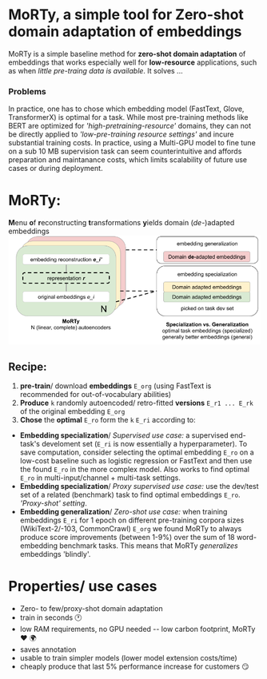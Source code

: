 # MoRTy, a simple tool for Zero-shot domain adaptation of embeddings
MoRTy is a simple baseline method for **zero-shot domain adaptation** of embeddings that works especially well for **low-resource** applications, such as when *little pre-traing data is available*. It solves ...

### Problems
In practice, one has to chose which embedding model (FastText, Glove, TransformerX) is optimal for a task. While most pre-training methods like BERT are optimized for *'high-pretraining-resource'* domains, they can not be directly applied to *'low-pre-training resource settings'* and incure substantial training costs. In practice, using a Multi-GPU model to fine tune on a sub 10 MB supervision task can seem counterintuitive and affords preparation and maintanance costs, which limits scalability of future use cases or during deployment.  

# MoRTy:
**M**enu **o**f **r**econstructing **t**ransformations **y**ields domain (*de-*)adapted embeddings
![](morty.png)

## Recipe:
1. **pre-train**/ download **embeddings** `E_org` (using FastText is recommended for out-of-vocabulary abilities)
2. **Produce** `k` randomly autoencoded/ retro-fitted **versions** `E_r1 ... E_rk` of the original embedding `E_org`
3. **Chose** the **optimal** `E_ro` form the `k` `E_ri` according to:
+ **Embedding specialization**/ *Supervised use case:* a supervised end-task's develoment set (`E_ri` is now essentially a hyperparameter). To save computation, consider selecting the optimal embedding `E_ro` on a low-cost baseline such as logistic regression or FastText and then use the found `E_ro` in the more complex model. Also works to find optimal `E_ro` in multi-input/channel + multi-task settings.
+ **Embedding specialization**/ *Proxy supervised use case:* use the dev/test set of a related (benchmark) task to find optimal embeddings `E_ro`. *'Proxy-shot' setting*.
+ **Embedding generalization**/ *Zero-shot use case:* when training embeddings `E_ri` for 1 epoch on different pre-training corpora sizes (WikiText-2/-103, CommonCrawl) `E_org` we found MoRTy to always produce score improvements (between 1-9%) over the sum of 18 word-embedding benchmark tasks. This means that MoRTy *generalizes* embeddings 'blindly'.

# Properties/ use cases
+ Zero- to few/proxy-shot domain adaptation
+ train in seconds :clock1:
+ low RAM requirements, no GPU needed -- low carbon footprint, MoRTy :hearts: :earth_africa:
+ saves annotation 
+ usable to train simpler models (lower model extension costs/time)
+ cheaply produce that last 5% performance increase for customers :smirk:
